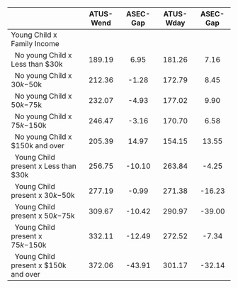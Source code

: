 
|                      |    ATUS-Wend |     ASEC-Gap |    ATUS-Wday |     ASEC-Gap |
| -------------------- | :----------: | :----------: | :----------: | :----------: |
| Young Child x Family Income |              |              |              |              |
| &nbsp;&nbsp;No young Child x Less than $30k |       189.19 |         6.95 |       181.26 |         7.16 |
| &nbsp;&nbsp;No young Child x $30k-$50k |       212.36 |        -1.28 |       172.79 |         8.45 |
| &nbsp;&nbsp;No young Child x $50k-$75k |       232.07 |        -4.93 |       177.02 |         9.90 |
| &nbsp;&nbsp;No young Child x $75k-$150k |       246.47 |        -3.16 |       170.70 |         6.58 |
| &nbsp;&nbsp;No young Child x $150k and over |       205.39 |        14.97 |       154.15 |        13.55 |
| &nbsp;&nbsp;Young Child present x Less than $30k |       256.75 |       -10.10 |       263.84 |        -4.25 |
| &nbsp;&nbsp;Young Child present x $30k-$50k |       277.19 |        -0.99 |       271.38 |       -16.23 |
| &nbsp;&nbsp;Young Child present x $50k-$75k |       309.67 |       -10.42 |       290.97 |       -39.00 |
| &nbsp;&nbsp;Young Child present x $75k-$150k |       332.11 |       -12.49 |       272.52 |        -7.34 |
| &nbsp;&nbsp;Young Child present x $150k and over |       372.06 |       -43.91 |       301.17 |       -32.14 |

